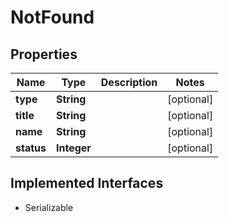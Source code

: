 

# NotFound

## Properties

Name | Type | Description | Notes
------------ | ------------- | ------------- | -------------
**type** | **String** |  |  [optional]
**title** | **String** |  |  [optional]
**name** | **String** |  |  [optional]
**status** | **Integer** |  |  [optional]


## Implemented Interfaces

* Serializable


